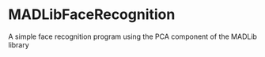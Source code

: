 MADLibFaceRecognition
=====================

A simple face recognition program using the PCA component of the MADLib library
